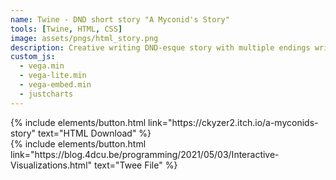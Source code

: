 ```yaml
---
name: Twine - DND short story "A Myconid's Story"
tools: [Twine, HTML, CSS]
image: assets/pngs/html_story.png
description: Creative writing DND-esque story with multiple endings written in HTML and CSS along with the Twine engines own language to hold onto and remember variables. Showcases a choose your own adventure story with questionable writing but cool mechanics for being text based. Decisions matter and even programmed a stats system in one of the storylines. Clicking on page will send you to an itch.io page where you can enjoy the html or Twine's own language "Twee" version.
custom_js:
  - vega.min
  - vega-lite.min
  - vega-embed.min
  - justcharts
---
```



<vegachart schema-url="{{ site.baseurl }}/assets/pngs/html_story.png" style="width: 100%"></vegachart>

<div class="left">
{% include elements/button.html link="https://ckyzer2.itch.io/a-myconids-story" text="HTML Download" %}
</div>

<div class="right">
{% include elements/button.html link="https://blog.4dcu.be/programming/2021/05/03/Interactive-Visualizations.html" text="Twee File" %}
</div>

